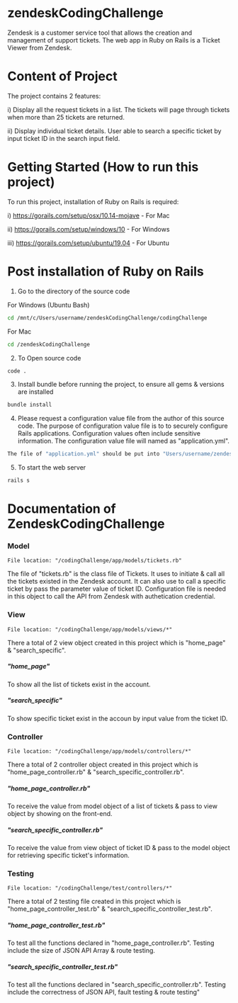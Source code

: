# zendeskCodingChallenge
Zendesk is a customer service tool that allows the creation and management of support tickets. The web app in Ruby on Rails is a Ticket Viewer from Zendesk.

# Content of Project
The project contains 2 features:

i)  Display all the request tickets in a list. The tickets will page through tickets when more than 25 tickets are returned.

ii) Display individual ticket details. User able to search a specific ticket by input ticket ID in the search input field.

# Getting Started (How to run this project)
To run this project, installation of Ruby on Rails is required:

i)    https://gorails.com/setup/osx/10.14-mojave  - For Mac

ii)   https://gorails.com/setup/windows/10        - For Windows

iii)  https://gorails.com/setup/ubuntu/19.04      - For Ubuntu

# Post installation of Ruby on Rails
1.  Go to the directory of the source code

For Windows (Ubuntu Bash)
```bash
cd /mnt/c/Users/username/zendeskCodingChallenge/codingChallenge
```

For Mac 
```bash
cd /zendeskCodingChallenge
```

2.  To Open source code
```bash
code .
```
3.  Install bundle before running the project, to ensure all gems & versions are installed
```bash
bundle install
```

4.  Please request a configuration value file from the author of this source code. The purpose of configuration value file is to to securely configure Rails applications. Configuration values often include sensitive information. The configuration value file will named as "application.yml".
```bash
The file of "application.yml" should be put into "Users/username/zendeskCodingChallenge/codingChallenge/config/*"
```

5.  To start the web server
```bash
rails s
```

# Documentation of ZendeskCodingChallenge
### Model
```
File location: "/codingChallenge/app/models/tickets.rb" 
```

The file of "tickets.rb" is the class file of Tickets. It uses to initiate & call all the tickets existed in the Zendesk account. It can also use to call a specific ticket by pass the parameter value of ticket ID. Configuration file is needed in this object to call the API from Zendesk with authetication credential.

### View
```
File location: "/codingChallenge/app/models/views/*" 
```

There a total of 2 view object created in this project which is "home_page" & "search_specific". 
##### "home_page"
To show all the list of tickets exist in the account.
##### "search_specific"
To show specific ticket exist in the accoun by input value from the ticket ID.

### Controller
```
File location: "/codingChallenge/app/models/controllers/*" 
```

There a total of 2 controller object created in this project which is "home_page_controller.rb" & "search_specific_controller.rb". 
##### "home_page_controller.rb"
To receive the value from model object of a list of tickets & pass to view object by showing on the front-end.
##### "search_specific_controller.rb"
To receive the value from view object of ticket ID & pass to the model object for retrieving specific ticket's information.

### Testing
```
File location: "/codingChallenge/test/controllers/*" 
```

There a total of 2 testing file created in this project which is "home_page_controller_test.rb" & "search_specific_controller_test.rb". 
##### "home_page_controller_test.rb"
To test all the functions declared in "home_page_controller.rb". Testing include the size of JSON API Array & route testing.
##### "search_specific_controller_test.rb"
To test all the functions declared in "search_specific_controller.rb". Testing include the correctness of JSON API, fault testing & route testing"
